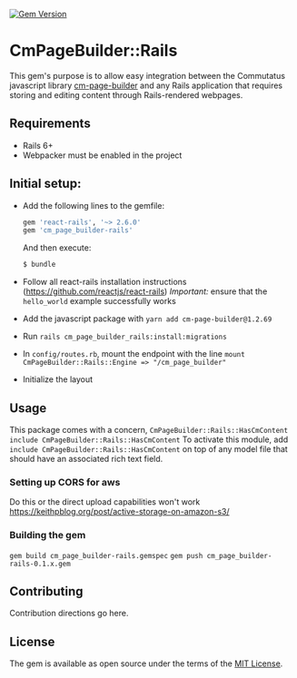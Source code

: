 [![Gem Version](https://badge.fury.io/rb/cm_page_builder-rails.svg)](https://badge.fury.io/rb/cm_page_builder-rails)

# CmPageBuilder::Rails
This gem's purpose is to allow easy integration between the Commutatus javascript library [cm-page-builder](https://github.com/commutatus/cm-page-builder) and any Rails application that requires storing and editing content through Rails-rendered webpages.

## Requirements

* Rails 6+
* Webpacker must be enabled in the project


## Initial setup:

* Add the following lines to the gemfile:
  ```ruby
  gem 'react-rails', '~> 2.6.0'
  gem 'cm_page_builder-rails'
  ```
  And then execute:
  ```bash
  $ bundle
  ```
* Follow all react-rails installation instructions (https://github.com/reactjs/react-rails)
*Important:* ensure that the `hello_world` example successfully works

* Add the javascript package with `yarn add cm-page-builder@1.2.69`

* Run `rails cm_page_builder_rails:install:migrations`

* In `config/routes.rb`, mount the endpoint with the line `mount CmPageBuilder::Rails::Engine => "/cm_page_builder"`

* Initialize the layout

## Usage
This package comes with a concern, `CmPageBuilder::Rails::HasCmContent` `include CmPageBuilder::Rails::HasCmContent`
To activate this module, add `include CmPageBuilder::Rails::HasCmContent` on top of any model file that should have an associated rich text field.

### Setting up CORS for aws
Do this or the direct upload capabilities won't work
https://keithpblog.org/post/active-storage-on-amazon-s3/

### Building the gem
`gem build cm_page_builder-rails.gemspec`
`gem push cm_page_builder-rails-0.1.x.gem`

## Contributing
Contribution directions go here.

## License
The gem is available as open source under the terms of the [MIT License](https://opensource.org/licenses/MIT).

